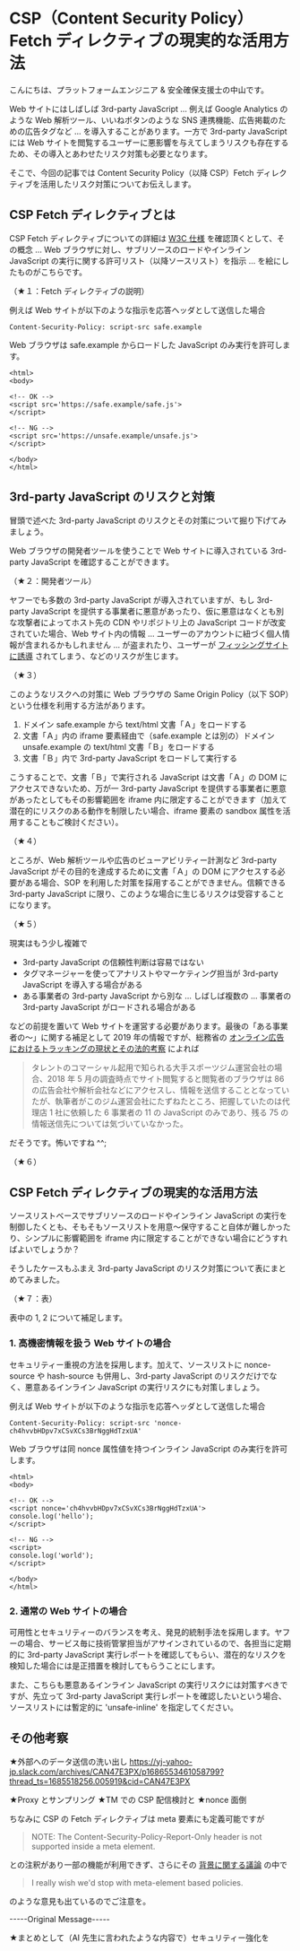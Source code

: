 # CSP（Content Security Policy）Fetch ディレクティブの現実的な活用方法

こんにちは、プラットフォームエンジニア & 安全確保支援士の中山です。

Web サイトにはしばしば 3rd-party JavaScript … 例えば Google Analytics のような Web 解析ツール、いいねボタンのような SNS 連携機能、広告掲載のための広告タグなど … を導入することがあります。一方で 3rd-party JavaScript には Web サイトを閲覧するユーザーに悪影響を与えてしまうリスクも存在するため、その導入とあわせたリスク対策も必要となります。

そこで、今回の記事では Content Security Policy（以降 CSP）Fetch ディレクティブを活用したリスク対策についてお伝えします。

## CSP Fetch ディレクティブとは

CSP Fetch ディレクティブについての詳細は [W3C 仕様](https://www.w3.org/TR/CSP3/) を確認頂くとして、その概念 … Web ブラウザに対し、サブリソースのロードやインライン JavaScript の実行に関する許可リスト（以降ソースリスト）を指示 … を絵にしたものがこちらです。

（★１：Fetch ディレクティブの説明）

例えば Web サイトが以下のような指示を応答ヘッダとして送信した場合

```
Content-Security-Policy: script-src safe.example
```

Web ブラウザは safe.example からロードした JavaScript のみ実行を許可します。

```
<html>
<body>

<!-- OK -->
<script src='https://safe.example/safe.js'>
</script>

<!-- NG -->
<script src='https://unsafe.example/unsafe.js'>
</script>

</body>
</html>
```

## 3rd-party JavaScript のリスクと対策

冒頭で述べた 3rd-party JavaScript のリスクとその対策について掘り下げてみましょう。

Web ブラウザの開発者ツールを使うことで Web サイトに導入されている 3rd-party JavaScript を確認することができます。

（★２：開発者ツール）

ヤフーでも多数の 3rd-party JavaScript が導入されていますが、もし 3rd-party JavaScript を提供する事業者に悪意があったり、仮に悪意はなくとも別な攻撃者によってホスト先の CDN やリポジトリ上の JavaScript コードが改変されていた場合、Web サイト内の情報 … ユーザーのアカウントに紐づく個人情報が含まれるかもしれません … が盗まれたり、ユーザーが [フィッシングサイトに誘導](https://blog.techscore.com/entry/2022/08/24/150000) されてしまう、などのリスクが生じます。

（★３）

このようなリスクへの対策に Web ブラウザの Same Origin Policy（以下 SOP）という仕様を利用する方法があります。

1. ドメイン safe.example から text/html 文書「Ａ」をロードする
2. 文書「Ａ」内の iframe 要素経由で（safe.example とは別の）ドメイン unsafe.example の text/html 文書「Ｂ」をロードする
3. 文書「Ｂ」内で 3rd-party JavaScript をロードして実行する

こうすることで、文書「Ｂ」で実行される JavaScript は文書「Ａ」の DOM にアクセスできないため、万が一 3rd-party JavaScript を提供する事業者に悪意があったとしてもその影響範囲を iframe 内に限定することができます（加えて潜在的にリスクのある動作を制限したい場合、iframe 要素の sandbox 属性を活用することもご検討ください）。

（★４）

ところが、Web 解析ツールや広告のビューアビリティー計測など 3rd-party JavaScript がその目的を達成するために文書「Ａ」の DOM にアクセスする必要がある場合、SOP を利用した対策を採用することができません。信頼できる 3rd-party JavaScript に限り、このような場合に生じるリスクは受容することになります。

（★５）

現実はもう少し複雑で

- 3rd-party JavaScript の信頼性判断は容易ではない
- タグマネージャーを使ってアナリストやマーケティング担当が 3rd-party JavaScript を導入する場合がある
- ある事業者の 3rd-party JavaScript から別な … しばしば複数の … 事業者の 3rd-party JavaScript がロードされる場合がある

などの前提を置いて Web サイトを運営する必要があります。最後の「ある事業者の～」に関する補足として 2019 年の情報ですが、総務省の [オンライン広告におけるトラッキングの現状とその法的考察](https://www.soumu.go.jp/main_content/000599872.pdf) によれば

> タレントのコマーシャル起用で知られる大手スポーツジム運営会社の場合、2018 年 5 月の調査時点でサイト閲覧すると閲覧者のブラウザは 86 の広告会社や解析会社などにアクセスし、情報を送信することとなっていたが、執筆者がこのジム運営会社にたずねたところ、把握していたのは代理店 1 社に依頼した 6 事業者の 11 の JavaScript のみであり、残る 75 の情報送信先については気づいていなかった。

だそうです。怖いですね ^^;

（★６）

## CSP Fetch ディレクティブの現実的な活用方法

ソースリストベースでサブリソースのロードやインライン JavaScript の実行を制御したくとも、そもそもソースリストを用意～保守すること自体が難しかったり、シンプルに影響範囲を iframe 内に限定することができない場合にどうすればよいでしょうか？

そうしたケースもふまえ 3rd-party JavaScript のリスク対策について表にまとめてみました。

（★７：表）

表中の 1, 2 について補足します。

### 1. 高機密情報を扱う Web サイトの場合

セキュリティー重視の方法を採用します。加えて、ソースリストに nonce-source や hash-source も併用し、3rd-party JavaScript のリスクだけでなく、悪意あるインライン JavaScript の実行リスクにも対策しましょう。

例えば Web サイトが以下のような指示を応答ヘッダとして送信した場合

```
Content-Security-Policy: script-src 'nonce-ch4hvvbHDpv7xCSvXCs3BrNggHdTzxUA'
```

Web ブラウザは同 nonce 属性値を持つインライン JavaScript のみ実行を許可します。

```
<html>
<body>

<!-- OK -->
<script nonce='ch4hvvbHDpv7xCSvXCs3BrNggHdTzxUA'>
console.log('hello');
</script>

<!-- NG -->
<script>
console.log('world');
</script>

</body>
</html>
```

### 2. 通常の Web サイトの場合

可用性とセキュリティーのバランスを考え、発見的統制手法を採用します。ヤフーの場合、サービス毎に技術管掌担当がアサインされているので、各担当に定期的に 3rd-party JavaScript 実行レポートを確認してもらい、潜在的なリスクを検知した場合には是正措置を検討してもらうことにします。

また、こちらも悪意あるインライン JavaScript の実行リスクには対策すべきですが、先立って 3rd-party JavaScript 実行レポートを確認したいという場合、ソースリストには暫定的に 'unsafe-inline' を指定してください。

## その他考察


★外部へのデータ送信の洗い出し
https://yj-yahoo-jp.slack.com/archives/CAN47E3PX/p1686553461058799?thread_ts=1685518256.005919&cid=CAN47E3PX

★Proxy とサンプリング
★TM での CSP 配信検討と
★nonce 面倒

ちなみに CSP の Fetch ディレクティブは meta 要素にも定義可能ですが

> NOTE: The Content-Security-Policy-Report-Only header is not supported inside a meta element.

との注釈があり一部の機能が利用できず、さらにその [背景に関する議論](https://github.com/w3c/webappsec-csp/issues/277) の中で

> I really wish we'd stop with meta-element based policies.

のような意見も出ているのでご注意を。

-----Original Message-----

★まとめとして（AI 先生に言われたような内容で）セキュリティー強化を



